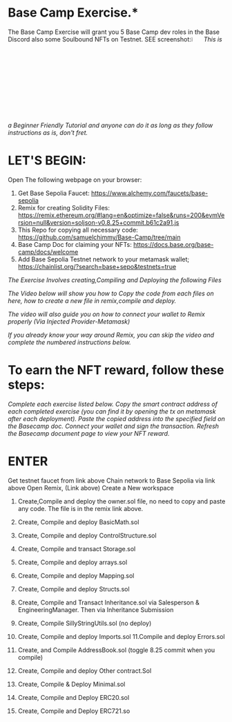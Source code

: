 # Base Camp Exercise.*
The Base Camp Exercise will grant you 5 Base Camp dev roles in the Base Discord also some Soulbound NFTs on Testnet. SEE screenshot:<img src="https://github.com/samuelchimmy/Base-Camp/assets/12859710/d42fccc4-d10e-45c7-8d58-8270fc02655f" width="5%"></img> 
*This is a Beginner Friendly Tutorial and anyone can do it as long as they follow instructions as is, don't fret.*

# LET'S BEGIN:
Open The following webpage on your browser: 
1. Get Base Sepolia Faucet: https://www.alchemy.com/faucets/base-sepolia
2. Remix for creating Solidity Files: https://remix.ethereum.org/#lang=en&optimize=false&runs=200&evmVersion=null&version=soljson-v0.8.25+commit.b61c2a91.js 
3. This Repo for copying all necessary code: https://github.com/samuelchimmy/Base-Camp/tree/main
4. Base Camp Doc for claiming your NFTs: https://docs.base.org/base-camp/docs/welcome
5. Add Base Sepolia Testnet network to your metamask wallet; https://chainlist.org/?search=base+sepo&testnets=true

*The Exercise Involves creating,Compiling and Deploying the following Files*

*The Video below will show you how to Copy the code from each files on here, how to create a new file in remix,compile and deploy.*

*The video will also guide you on how to connect your wallet to Remix properly (Via Injected Provider-Metamask)*

*If you already know your way around Remix, you can skip the video and complete the numbered instructions below.*

# To earn the NFT reward, follow these steps:

*Complete each exercise listed below.
Copy the smart contract address of each completed exercise (you can find it by opening the tx on metamask after each deployment).
Paste the copied address into the specified field on the Basecamp doc.
Connect your wallet and sign the transaction.
Refresh the Basecamp document page to view your NFT reward.*

# ENTER
Get testnet faucet from link above
Chain network to Base Sepolia via link above
Open Remix, (Link above)
Create a New workspace
   
1. Create,Compile and deploy the owner.sol file, no need to copy and paste any code. The file is in the remix link above. 

2. Create, Compile and deploy BasicMath.sol

3. Create, Compile and deploy ControlStructure.sol
4. Create, Compile and transact Storage.sol
5. Create, Compile and deploy arrays.sol
6. Create, Compile and deploy Mapping.sol
7. Create, Compile and deploy Structs.sol
8. Create, Compile and Transact Inheritance.sol via Salesperson & EngineeringManager. Then via Inheritance Submission
9. Create, Compile SillyStringUtils.sol (no deploy) 
10. Create, Compile and deploy Imports.sol
11.Compile and deploy Errors.sol 
12. Create, and Compile AddressBook.sol (toggle 8.25 commit when you compile) 
13. Create, Compile and deploy Other contract.Sol 
14. Create, Compile & Deploy Minimal.sol
15. Create, Compile and Deploy ERC20.sol
16. Create, Compile and Deploy ERC721.so
